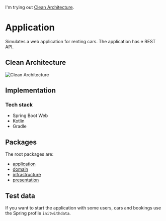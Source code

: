 I'm trying out [Clean Architecture](https://blog.cleancoder.com/uncle-bob/2012/08/13/the-clean-architecture.html).

# Application
Simulates a web application for renting cars. The application has e REST API.

## Clean Architecture
![Clean Architecture](https://blog.cleancoder.com/uncle-bob/images/2012-08-13-the-clean-architecture/CleanArchitecture.jpg)

## Implementation

### Tech stack
* Spring Boot Web
* Kotlin
* Gradle

## Packages

The root packages are:

* [application](src/main/kotlin/nu/westlin/ca/carrental/application)
* [domain](src/main/kotlin/nu/westlin/ca/carrental/domain)
* [infrastructure](src/main/kotlin/nu/westlin/ca/carrental/infrastructure)
* [presentation](src/main/kotlin/nu/westlin/ca/carrental/presentation)

## Test data

If you want to start the application with some users, cars and bookings use the Spring profile `initwithdata`.